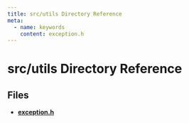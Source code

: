 ```yaml
---
title: src/utils Directory Reference
meta:
  - name: keywords
    content: exception.h
---
```


# src/utils Directory Reference

## Files

* **[exception.h](exception_8h.md)**
